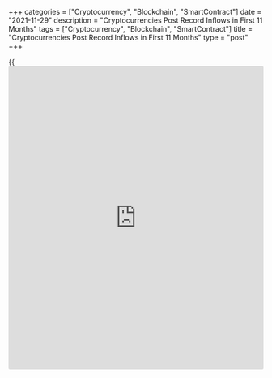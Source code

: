 +++
categories = ["Cryptocurrency", "Blockchain", "SmartContract"]
date = "2021-11-29"
description = "Cryptocurrencies Post Record Inflows in First 11 Months"
tags = ["Cryptocurrency", "Blockchain", "SmartContract"]
title = "Cryptocurrencies Post Record Inflows in First 11 Months"
type = "post"
+++

{{<iframe id="large-banner" src="https://www.bounty.group/#slide=3.0" width="100%" height="600" scrolling="no" style="border: 0px solid rgb(216, 221, 230); border-radius: 3px;">}}

NEW YORK, Nov 29 (Reuters) - Cryptocurrency products and funds posted
record inflows in the first 11 months of the year, as institutional
[investor](https://www.fintechee.com/tutorial-for-forex-trading/investor-mode/)s flocked into the space despite price declines in the last few
weeks, data from digital asset manager CoinShares showed on Monday.

Total inflows into the sector were $9.5 billion as of Nov. 26, an all-
time high. In 2020, total [bitcoin](https://www.letsplayfx.com/blog/forex-for-bitcoin/) inflows were $6.7 billion.

On the week, inflows reached $306 million.

Bitcoin saw its largest inflows in five weeks totaling $247 million,
CoinShares data showed, following the launch of another investment
product in Europe.

Invesco has launched a [bitcoin](https://www.letsplayfx.com/blog/forex-for-bitcoin/) exchange-traded product in Europe, media
reports said. CoinDesk meanwhile reported that asset manager WisdomTree
has listed a trio of crypto basket ETPs on Swiss stock exchange SIX and
Frankfurt-based Börse Xetra.

The world's largest cryptocurrency has seen inflows for 11 straight
weeks with a total of $2.7 billion, CoinShares said.

Bitcoin's inflows last week came as the price fell by 2.3%, after a
10.4% drop the previous week. On Friday, [bitcoin](https://www.letsplayfx.com/blog/forex-for-bitcoin/) sank nearly 9% as
[investor](https://www.fintechee.com/tutorial-for-forex-trading/investor-mode/)s dumped the virtual currency amid fears of the impact of the
new COVID-19 variant Omicron. It was last up 2% at $58,483.

> "Inflation is skyrocketing and people are searching for more
alternatives for their money in the bank," said Ruud Feltkamp, chief of
cloud-based [automated](https://www.fintechee.com/features/automated-forex-trading/) crypto trading bot Cryptohopper.

>

> "I don't think it'll take long until [investor](https://www.fintechee.com/tutorial-for-forex-trading/investor-mode/)s see this as a 'cheap'
buying moment. We are still in the midst of the bull cycle, and I think
rising inflation will lead to more money being allocated to stocks and
crypto," he added.

Ethereum-based products and funds, meanwhile, saw inflows for a fifth
straight week, with $23 million.

In [terms](https://www.fintechee.com/terms/) of inflows relative to assets under management, Polkadot and
Solana continue to be the winners, with inflows representing 8.6% of
AUM, or $11.5 million, and 5.9% or $14.6 million, respectively, last
week.

CoinShares also announced that it has also been tracking [blockchain](https://www.letsplayfx.com/blog/trade-forex-with-bitcoin/)
equity ETPs, currently with an AUM of $3.7 billion. These ETPs posted
inflows of $20 million last week, with a year-to-date total of $2
billion.

_Reporting by Gertrude Chavez-Dreyfuss; Editing by Nick Macfie_

_Source:[Reuters][1]_

   1. /geturl/index/ebb313ada14975822fefb8d9070ad4395fd05ec5/